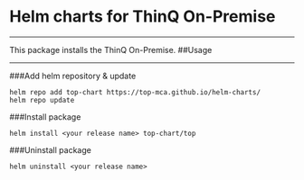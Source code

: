 # Helm charts for ThinQ On-Premise
***
This package installs the ThinQ On-Premise.
##Usage
***
###Add helm repository & update
```
helm repo add top-chart https://top-mca.github.io/helm-charts/
helm repo update
```
###Install package
```
helm install <your release name> top-chart/top
```
###Uninstall package
```
helm uninstall <your release name>
```